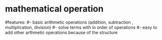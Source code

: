 # mathematical operation

#features: 
    #- basic arithmetic operations (addition, subtraction , multiplication, division)
    #- solve terms with in order of operations
    #- easy to add other arthmetic operations because of the structure
